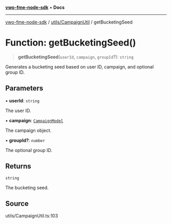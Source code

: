 [**vwo-fme-node-sdk**](../../../README.md) • **Docs**

---

[vwo-fme-node-sdk](../../../modules.md) / [utils/CampaignUtil](../README.md) / getBucketingSeed

# Function: getBucketingSeed()

> **getBucketingSeed**(`userId`, `campaign`, `groupId`?): `string`

Generates a bucketing seed based on user ID, campaign, and optional group ID.

## Parameters

• **userId**: `string`

The user ID.

• **campaign**: [`CampaignModel`](../../../models/campaign/CampaignModel/classes/CampaignModel.md)

The campaign object.

• **groupId?**: `number`

The optional group ID.

## Returns

`string`

The bucketing seed.

## Source

utils/CampaignUtil.ts:103
